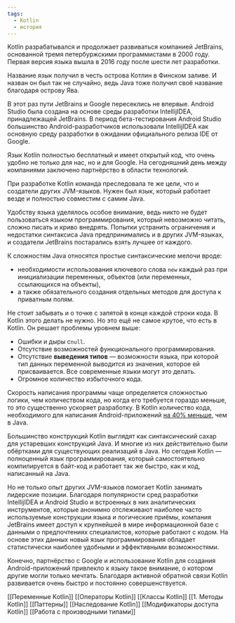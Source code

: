 ```yaml
---
tags:
  - Kotlin
  - история
---
```

Kotlin разрабатывался и продолжает развиваться компанией JetBrains, основанной тремя петербуржскими программистами в 2000 году. Первая версия языка вышла в 2016 году после шести лет разработки.

Название язык получил в честь острова Котлин в Финском заливе. И назван он был так не случайно, ведь Java тоже получил своё название благодаря острову Ява.

В этот раз пути JetBrains и Google пересеклись не впервые. Android Studio была создана на основе среды разработки IntellijIDEA, принадлежащей JetBrains. В период бета-тестирования Android Studio большинство Android-разработчиков использовали IntellijIDEA как основную среду разработки в ожидании официального релиза IDE от Google.

Язык Kotlin полностью бесплатный и имеет открытый код, что очень удобно не только для нас, но и для Google. На сегодняшний день между компаниями заключено партнёрство в области технологий.

При разработке Kotlin команда преследовала те же цели, что и создатели других JVM-языков. Нужен был язык, который работает везде и полностью совместим с самим Java.

Удобству языка уделялось особое внимание, ведь никто не будет пользоваться языком программирования, который невозможно читать, сложно писать и криво внедрять. Попытки устранить ограничения и недостатки синтаксиса Java предпринимались и в других JVM-языках, и создатели JetBrains постарались взять лучшее от каждого.

К сложностям Java относятся простые синтаксические мелочи вроде:

- необходимости использования ключевого слова `new` каждый раз при инициализации переменных, объектов (или переменных, ссылающихся на объекты),
- а также обязательного создания отдельных методов для доступа к приватным полям.

Не стоит забывать и о точке с запятой в конце каждой строки кода. В Kotlin этого делать не нужно. Но это ещё не самое крутое, что есть в Kotlin. Он решает проблемы уровнем выше:

- Ошибки и дыры с`null`.
- Отсутствие возможностей функционального программирования.
- Отсутствие **выведения типов** — возможности языка, при которой тип данных переменной выводится из значения, которое ей присваивается. Все современные языки могут это делать.
- Огромное количество избыточного кода.

Скорость написания программы чаще определяется сложностью логики, чем количеством кода, но когда его требуется гораздо меньше, то это существенно ускоряет разработку. В Kotlin количество кода, необходимого для написания Android-приложений [на 40% меньше](https://kotlinlang.org/docs/faq.html#what-is-the-current-version-of-kotlin), чем в Java.

Большинство конструкций Kotlin выглядят как синтаксический сахар для устаревших конструкций Java. И многие из них действительно были обёртками для существующих реализаций в Java. Но сегодня Kotlin — полноценный язык программирования, который самостоятельно компилируется в байт-код и работает так же быстро, как и код, написанный на Java.

Но не только опыт других JVM-языков помогает Kotlin занимать лидерские позиции. Благодаря популярности сред разработки IntellijIDEA и Android Studio и встроенных в них аналитических инструментов, которые анонимно отслеживают наиболее часто используемые конструкции языка и логические приёмы, компания JetBrains имеет доступ к крупнейшей в мире информационной базе с данными о предпочтениях специалистов, которые работают с кодом. На основе этих данных новый язык программирования обладает статистически наиболее удобными и эффективными возможностями.

Конечно, партнёрство с Google и использование Kotlin для создания Android-приложений привлекло к языку такое внимание, о котором другие могли только мечтать. Благодаря активной обратной связи Kotlin развивается очень быстро и постоянно совершенствуется.

[[Переменные Kotlin]]
[[Операторы Kotlin]]
[[Классы Kotlin]]
[[1. Методы Kotlin]]
[[Паттерны]]
[[Наследование Kotlin]]
[[Модификаторы доступа Kotlin]]
[[Работа с производными типами]]
